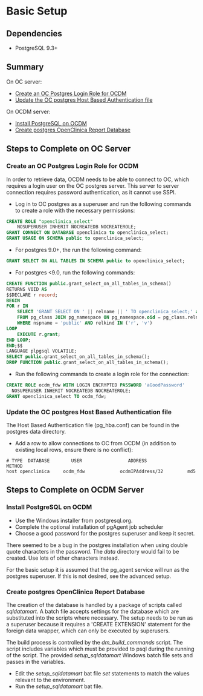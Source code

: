 # Basic Setup


## Dependencies
- PostgreSQL 9.3+


## Summary
On OC server:
- [Create an OC Postgres Login Role for OCDM](#create-an-oc-postgres-login-role-for-ocdm)
- [Update the OC postgres Host Based Authentication file](#update-the-oc-postgres-host-based-authentication-file)

On OCDM server:
- [Install PostgreSQL on OCDM](#install-postgresql-on-ocdm)
- [Create postgres OpenClinica Report Database](#create-postgres-openclinica-report-database)


## Steps to Complete on OC Server


### Create an OC Postgres Login Role for OCDM
In order to retrieve data, OCDM needs to be able to connect to OC, which 
requires a login user on the OC postgres server. This server to server 
connection requires password authentication, as it cannot use SSPI.

- Log in to OC postgres as a superuser and run the following commands to create
  a role with the necessary permissions:

```sql
CREATE ROLE "openclinica_select"
    NOSUPERUSER INHERIT NOCREATEDB NOCREATEROLE;
GRANT CONNECT ON DATABASE openclinica to openclinica_select;
GRANT USAGE ON SCHEMA public to openclinica_select;
```

- For postgres 9.0+, the run the following command:

```sql
GRANT SELECT ON ALL TABLES IN SCHEMA public to openclinica_select;
```

- For postgres <9.0, run the following commands:

```sql
CREATE FUNCTION public.grant_select_on_all_tables_in_schema()
RETURNS VOID AS
$$DECLARE r record;
BEGIN
FOR r IN
    SELECT 'GRANT SELECT ON ' || relname || ' TO openclinica_select;' as grant
    FROM pg_class JOIN pg_namespace ON pg_namespace.oid = pg_class.relnamespace
    WHERE nspname = 'public' AND relkind IN ('r', 'v')
LOOP
    EXECUTE r.grant;
END LOOP;
END;$$
LANGUAGE plpgsql VOLATILE;
SELECT public.grant_select_on_all_tables_in_schema();
DROP FUNCTION public.grant_select_on_all_tables_in_schema();
```

- Run the following commands to create a login role for the connection:

```sql
CREATE ROLE ocdm_fdw WITH LOGIN ENCRYPTED PASSWORD 'aGoodPassword'
  NOSUPERUSER INHERIT NOCREATEDB NOCREATEROLE;
GRANT openclinica_select TO ocdm_fdw;
```


### Update the OC postgres Host Based Authentication file
The Host Based Authentication file (pg_hba.conf) can be found in the postgres
data directory.
- Add a row to allow connections to OC from OCDM (in addition to existing local
  rows, ensure there is no conflict):

```
# TYPE  DATABASE        USER                 ADDRESS                 METHOD
host openclinica     ocdm_fdw             ocdmIPAddress/32         md5
```


## Steps to Complete on OCDM Server


### Install PostgreSQL on OCDM
- Use the Windows installer from postgresql.org.
- Complete the optional installation of pgAgent job scheduler
- Choose a good password for the postgres superuser and keep it secret.

There seemed to be a bug in the postgres installation when using double quote 
characters in the password. The *data* directory would fail to be created. Use 
lots of other characters instead.

For the basic setup it is assumed that the pg_agent service will run as the 
postgres superuser. If this is not desired, see the advanced setup.


### Create postgres OpenClinica Report Database
The creation of the database is handled by a package of scripts called 
*sqldatamart*. A batch file accepts settings for the database which are 
substituted into the scripts where necessary. The setup needs to be run as a 
superuser because it requires a 'CREATE EXTENSION' statement for the foreign 
data wrapper, which can only be executed by superusers.

The build process is controlled by the *dm_build_commands* script. The script 
includes variables which must be provided to psql during the running of the 
script. The provided *setup_sqldatamart* Windows batch file sets and passes in 
the variables. 

- Edit the *setup_sqldatamart* bat file *set* statements to match the values 
  relevant to the environment.
- Run the *setup_sqldatamart* bat file.